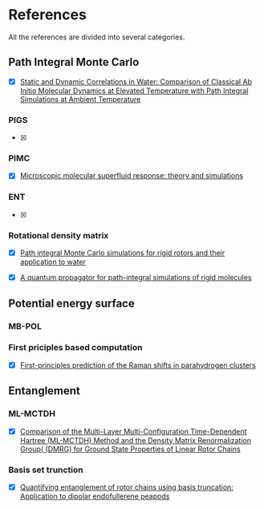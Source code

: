 # References

All the references are divided into several categories.

## Path Integral Monte Carlo

- [x] [Static and Dynamic Correlations in Water: Comparison of Classical Ab Initio Molecular Dynamics at Elevated Temperature with Path Integral Simulations at Ambient Temperature](https://pubs.acs.org/doi/abs/10.1021/acs.jctc.1c01223)

### PIGS

- [x]

### PIMC

- [x] [Microscopic molecular superfluid response: theory and simulations](https://arxiv.org/abs/1710.02685)

### ENT

- [x]

### Rotational density matrix

- [x] [Path integral Monte Carlo simulations for rigid rotors and their application to water](https://www.tandfonline.com/doi/abs/10.1080/00268976.2010.528202)

- [x] [A quantum propagator for path-integral simulations of rigid molecules](https://aip.scitation.org/doi/10.1063/1.3544214)

## Potential energy surface

### MB-POL

### First priciples based computation

- [x] [First-principles prediction of the Raman shifts in parahydrogen clusters](https://aip.scitation.org/doi/10.1063/1.4885275)

## Entanglement

### ML-MCTDH 

- [x] [Comparison of the Multi-Layer Multi-Configuration Time-Dependent Hartree (ML-MCTDH) Method and the Density Matrix Renormalization Group( (DMRG) for Ground State Properties of Linear Rotor Chains](https://aip.scitation.org/doi/10.1063/5.0047090)

### Basis set trunction

- [x] [Quantifying entanglement of rotor chains using basis truncation: Application to dipolar endofullerene peapods](https://aip.scitation.org/doi/full/10.1063/1.5011769)
